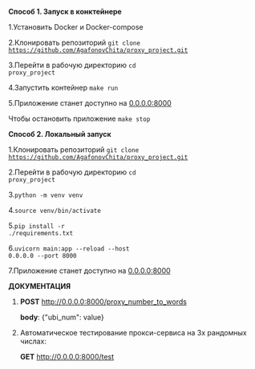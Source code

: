 <b>Способ 1. Запуск в конктейнере</b><p>
1.Установить Docker и Docker-compose<p>
2.Клонировать репозиторий <code>git clone https://github.com/AgafonovChita/proxy_project.git </code><p>
3.Перейти в рабочую директорию <code>cd proxy_project</code><p>
4.Запустить контейнер <code>make run</code><p>
5.Приложение станет доступно на <a href=http://0.0.0.0:8000>0.0.0.0:8000</a><p>
Чтобы остановить приложение <code>make stop</code><p><p>

<b>Способ 2. Локальный запуск</b><p>
1.Клонировать репозиторий <code>git clone https://github.com/AgafonovChita/proxy_project.git </code><p>
2.Перейти в рабочую директорию <code>cd proxy_project</code><p>
3.<code>python -m venv venv</code><p>
4.<code>source venv/bin/activate</code><p>
5.<code>pip install -r ./requirements.txt</code><p>
6.<code>uvicorn main:app --reload --host 0.0.0.0 --port 8000</code><p>
7.Приложение станет доступно на <a href=http://0.0.0.0:8000>0.0.0.0:8000</a><p>




<b>ДОКУМЕНТАЦИЯ</b>
1. <b>POST</b> http://0.0.0.0:8000/proxy_number_to_words<p>
<b>body</b>: {"ubi_num": value}<p><p>

2. Автоматическое тестирование прокси-сервиса на 3х рандомных числах: <p>
<b>GET</b> http://0.0.0.0:8000/test<p>
